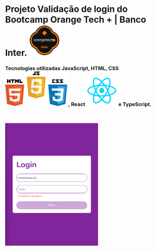 # Projeto Validação de login do Bootcamp Orange Tech + | Banco Inter. <img src="src/img/logoOrangeTech.png" width="100px">

### Tecnologias utilizadas JavaScript, HTML, CSS <img src="src/img/Logos.png" width="200px"> , React <img src="src/img/LogoReact.png" width="100px"> e TypeScript.
<br>
<br>
<img src="src/img/validacao.png" width="300px">